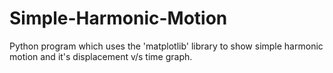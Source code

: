 # Simple-Harmonic-Motion
Python program which uses the 'matplotlib' library to show simple harmonic motion and it's displacement v/s time graph.
